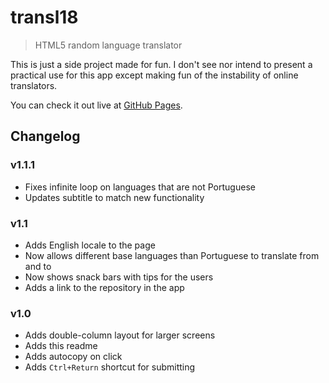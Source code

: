 # transl18
> HTML5 random language translator

This is just a side project made for fun. I don't see nor intend to present a practical use for this app except making fun of the instability of online translators.

You can check it out live at [GitHub Pages](https://gabrielchiconi.github.io/transl18/).

## Changelog

### v1.1.1

- Fixes infinite loop on languages that are not Portuguese
- Updates subtitle to match new functionality

### v1.1

- Adds English locale to the page
- Now allows different base languages than Portuguese to translate from and to
- Now shows snack bars with tips for the users
- Adds a link to the repository in the app

### v1.0

- Adds double-column layout for larger screens
- Adds this readme
- Adds autocopy on click
- Adds `Ctrl+Return` shortcut for submitting
